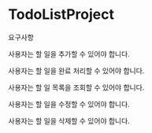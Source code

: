 # TodoListProject

요구사항

사용자는 할 일을 추가할 수 있어야 합니다.

사용자는 할 일을 완료 처리할 수 있어야 합니다.

사용자는 할 일 목록을 조회할 수 있어야 합니다.

사용자는 할 일을 수정할 수 있어야 합니다.

사용자는 할 일을 삭제할 수 있어야 합니다.
